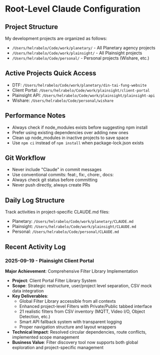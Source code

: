 # Root-Level Claude Configuration

## Project Structure
My development projects are organized as follows:
- `/Users/helrabelo/Code/work/planetary/` - All Planetary agency projects
- `/Users/helrabelo/Code/work/plainsight/` - All Plainsight projects
- `/Users/helrabelo/Code/personal/` - Personal projects (Wishare, etc.)

## Active Projects Quick Access
- DTF: `/Users/helrabelo/Code/work/planetary/din-tai-fung-website`
- Client Portal: `/Users/helrabelo/Code/work/plainsight/client-portal`
- Plainsight API: `/Users/helrabelo/Code/work/plainsight/plainsight-api`
- Wishare: `/Users/helrabelo/Code/personal/wishare`

## Performance Notes
- Always check if node_modules exists before suggesting npm install
- Prefer using existing dependencies over adding new ones
- Clean up node_modules in inactive projects to save space
- Use `npm ci` instead of `npm install` when package-lock.json exists

## Git Workflow
- Never include "Claude" in commit messages
- Use conventional commits: feat:, fix:, chore:, docs:
- Always check git status before committing
- Never push directly, always create PRs

## Daily Log Structure
Track activities in project-specific CLAUDE.md files:
- Planetary: `/Users/helrabelo/Code/work/planetary/CLAUDE.md`
- Plainsight: `/Users/helrabelo/Code/work/plainsight/CLAUDE.md`
- Personal: `/Users/helrabelo/Code/personal/CLAUDE.md`

## Recent Activity Log

### 2025-09-19 - Plainsight Client Portal
**Major Achievement**: Comprehensive Filter Library Implementation
- **Project**: Client Portal Filter Library System
- **Scope**: Strategic restructure, user/project level separation, CSV mock data integration
- **Key Deliverables**:
  - Global Filter Library accessible from all contexts
  - Enhanced project-level Filters with Private/Public tabbed interface
  - 21 realistic filters from CSV inventory (MQTT, Video I/O, Object Detection, etc.)
  - Smart API fallback system with transparent logging
  - Proper navigation structure and layout wrappers
- **Technical Impact**: Resolved circular dependencies, route conflicts, implemented scope management
- **Business Value**: Filter discovery tool now supports both global exploration and project-specific management
